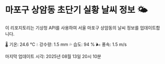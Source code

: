 
# 마포구 상암동 초단기 실황 날씨 정보 🌤️

이 리포지토리는 기상청 API를 사용하여 서울 마포구 상암동의 날씨 정보를 업데이트합니다. 

🌡️ 기온: 24.6 ℃
💧 강수량: 1.5 mm
💦 습도: 94 %
🌬️ 풍속: 1.5 m/s

마지막 업데이트 시각: 2025년 08월 13일 20시 10분    
